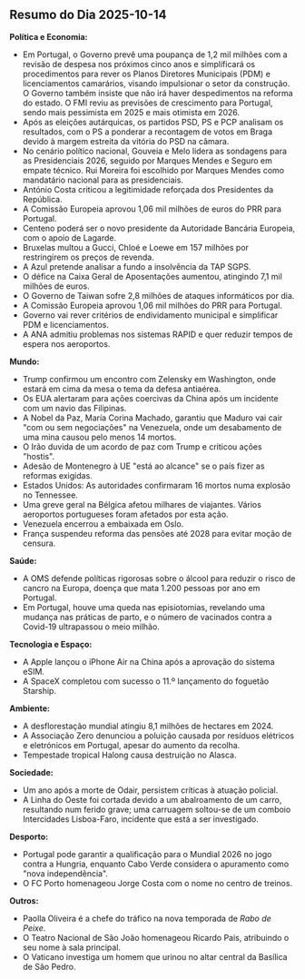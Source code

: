 ## Resumo do Dia 2025-10-14

**Política e Economia:**

*   Em Portugal, o Governo prevê uma poupança de 1,2 mil milhões com a revisão de despesa nos próximos cinco anos e simplificará os procedimentos para rever os Planos Diretores Municipais (PDM) e licenciamentos camarários, visando impulsionar o setor da construção. O Governo também insiste que não irá haver despedimentos na reforma do estado. O FMI reviu as previsões de crescimento para Portugal, sendo mais pessimista em 2025 e mais otimista em 2026.
*   Após as eleições autárquicas, os partidos PSD, PS e PCP analisam os resultados, com o PS a ponderar a recontagem de votos em Braga devido à margem estreita da vitória do PSD na câmara.
*   No cenário político nacional, Gouveia e Melo lidera as sondagens para as Presidenciais 2026, seguido por Marques Mendes e Seguro em empate técnico. Rui Moreira foi escolhido por Marques Mendes como mandatário nacional para as presidenciais.
*   António Costa criticou a legitimidade reforçada dos Presidentes da República.
*   A Comissão Europeia aprovou 1,06 mil milhões de euros do PRR para Portugal.
*   Centeno poderá ser o novo presidente da Autoridade Bancária Europeia, com o apoio de Lagarde.
*    Bruxelas multou a Gucci, Chloé e Loewe em 157 milhões por restringirem os preços de revenda.
*   A Azul pretende analisar a fundo a insolvência da TAP SGPS.
*    O défice na Caixa Geral de Aposentações aumentou, atingindo 7,1 mil milhões de euros.
*   O Governo de Taiwan sofre 2,8 milhões de ataques informáticos por dia.
*   A Comissão Europeia aprovou 1,06 mil milhões do PRR para Portugal.
*   Governo vai rever critérios de endividamento municipal e simplificar PDM e licenciamentos.
*   A ANA admitiu problemas nos sistemas RAPID e quer reduzir tempos de espera nos aeroportos.

**Mundo:**

*   Trump confirmou um encontro com Zelensky em Washington, onde estará em cima da mesa o tema da defesa antiaérea.
*   Os EUA alertaram para ações coercivas da China após um incidente com um navio das Filipinas.
*   A Nobel da Paz, María Corina Machado, garantiu que Maduro vai cair "com ou sem negociações" na Venezuela, onde um desabamento de uma mina causou pelo menos 14 mortos.
*   O Irão duvida de um acordo de paz com Trump e criticou ações "hostis".
*   Adesão de Montenegro à UE "está ao alcance" se o país fizer as reformas exigidas.
*   Estados Unidos: As autoridades confirmaram 16 mortos numa explosão no Tennessee.
*    Uma greve geral na Bélgica afetou milhares de viajantes. Vários aeroportos portugueses foram afetados por esta ação.
*   Venezuela encerrou a embaixada em Oslo.
*   França suspendeu reforma das pensões até 2028 para evitar moção de censura.

**Saúde:**

*   A OMS defende políticas rigorosas sobre o álcool para reduzir o risco de cancro na Europa, doença que mata 1.200 pessoas por ano em Portugal.
*   Em Portugal, houve uma queda nas episiotomias, revelando uma mudança nas práticas de parto, e o número de vacinados contra a Covid-19 ultrapassou o meio milhão.

**Tecnologia e Espaço:**

*   A Apple lançou o iPhone Air na China após a aprovação do sistema eSIM.
*   A SpaceX completou com sucesso o 11.º lançamento do foguetão Starship.

**Ambiente:**

*   A desflorestação mundial atingiu 8,1 milhões de hectares em 2024.
*   A Associação Zero denunciou a poluição causada por resíduos elétricos e eletrónicos em Portugal, apesar do aumento da recolha.
*   Tempestade tropical Halong causa destruição no Alasca.

**Sociedade:**

*   Um ano após a morte de Odair, persistem críticas à atuação policial.
*   A Linha do Oeste foi cortada devido a um abalroamento de um carro, resultando num ferido grave; uma carruagem soltou-se de um comboio Intercidades Lisboa-Faro, incidente que está a ser investigado.

**Desporto:**

*   Portugal pode garantir a qualificação para o Mundial 2026 no jogo contra a Hungria, enquanto Cabo Verde considera o apuramento como "nova independência".
*   O FC Porto homenageou Jorge Costa com o nome no centro de treinos.

**Outros:**

*   Paolla Oliveira é a chefe do tráfico na nova temporada de *Rabo de Peixe*.
*   O Teatro Nacional de São João homenageou Ricardo Pais, atribuindo o seu nome à sala principal.
*   O Vaticano investiga um homem que urinou no altar central da Basílica de São Pedro.